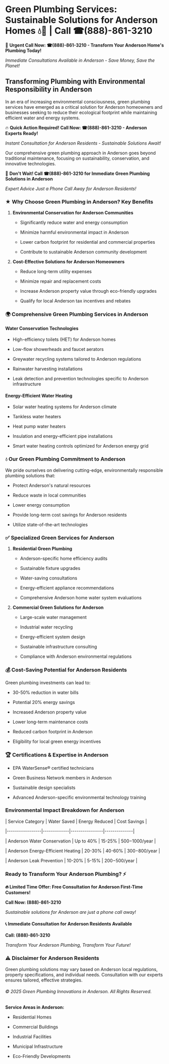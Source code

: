 # Green Plumbing Services: Sustainable Solutions for Anderson Homes 💧🌿 | Call ☎(888)-861-3210

🚨 **Urgent Call Now: ☎(888)-861-3210 - Transform Your Anderson Home's Plumbing Today!**
*Immediate Consultations Available in Anderson - Save Money, Save the Planet!*

## Transforming Plumbing with Environmental Responsibility in Anderson

In an era of increasing environmental consciousness, green plumbing services have emerged as a critical solution for Anderson homeowners and businesses seeking to reduce their ecological footprint while maintaining efficient water and energy systems. 

🔥 **Quick Action Required! Call Now: ☎(888)-861-3210 - Anderson Experts Ready!**
*Instant Consultation for Anderson Residents - Sustainable Solutions Await!*

Our comprehensive green plumbing approach in Anderson goes beyond traditional maintenance, focusing on sustainability, conservation, and innovative technologies.

🚨 **Don't Wait! Call ☎(888)-861-3210 for Immediate Green Plumbing Solutions in Anderson**
*Expert Advice Just a Phone Call Away for Anderson Residents!*

### ★ Why Choose Green Plumbing in Anderson? Key Benefits

1. **Environmental Conservation for Anderson Communities** 
   - Significantly reduce water and energy consumption
   - Minimize harmful environmental impact in Anderson
   - Lower carbon footprint for residential and commercial properties
   - Contribute to sustainable Anderson community development

2. **Cost-Effective Solutions for Anderson Homeowners** 
   - Reduce long-term utility expenses
   - Minimize repair and replacement costs
   - Increase Anderson property value through eco-friendly upgrades
   - Qualify for local Anderson tax incentives and rebates

### 🌍 Comprehensive Green Plumbing Services in Anderson

#### Water Conservation Technologies
- High-efficiency toilets (HET) for Anderson homes
- Low-flow showerheads and faucet aerators
- Greywater recycling systems tailored to Anderson regulations
- Rainwater harvesting installations
- Leak detection and prevention technologies specific to Anderson infrastructure

#### Energy-Efficient Water Heating
- Solar water heating systems for Anderson climate
- Tankless water heaters
- Heat pump water heaters
- Insulation and energy-efficient pipe installations
- Smart water heating controls optimized for Anderson energy grid

### 💧 Our Green Plumbing Commitment to Anderson

We pride ourselves on delivering cutting-edge, environmentally responsible plumbing solutions that:
- Protect Anderson's natural resources
- Reduce waste in local communities
- Lower energy consumption
- Provide long-term cost savings for Anderson residents
- Utilize state-of-the-art technologies

### ✅ Specialized Green Services for Anderson

1. **Residential Green Plumbing**
   - Anderson-specific home efficiency audits
   - Sustainable fixture upgrades
   - Water-saving consultations
   - Energy-efficient appliance recommendations
   - Comprehensive Anderson home water system evaluations

2. **Commercial Green Solutions for Anderson**
   - Large-scale water management
   - Industrial water recycling
   - Energy-efficient system design
   - Sustainable infrastructure consulting
   - Compliance with Anderson environmental regulations

### 💰 Cost-Saving Potential for Anderson Residents

Green plumbing investments can lead to:
- 30-50% reduction in water bills
- Potential 20% energy savings
- Increased Anderson property value
- Lower long-term maintenance costs
- Reduced carbon footprint in Anderson
- Eligibility for local green energy incentives

### 🏆 Certifications & Expertise in Anderson

- EPA WaterSense® certified technicians
- Green Business Network members in Anderson
- Sustainable design specialists
- Advanced Anderson-specific environmental technology training

### Environmental Impact Breakdown for Anderson

| Service Category | Water Saved | Energy Reduced | Cost Savings |
|-----------------|-------------|----------------|--------------|
| Anderson Water Conservation | Up to 40% | 15-25% | $500-$1000/year |
| Anderson Energy-Efficient Heating | 20-30% | 40-60% | $300-$800/year |
| Anderson Leak Prevention | 10-20% | 5-15% | $200-$500/year |

### Ready to Transform Your Anderson Plumbing? ⚡

**🔥 Limited Time Offer: Free Consultation for Anderson First-Time Customers!**

**Call Now: (888)-861-3210**
*Sustainable solutions for Anderson are just a phone call away!*

#### 📞 Immediate Consultation for Anderson Residents Available

**Call: (888)-861-3210**
*Transform Your Anderson Plumbing, Transform Your Future!*

### ⚠️ Disclaimer for Anderson Residents

Green plumbing solutions may vary based on Anderson local regulations, property specifications, and individual needs. Consultation with our experts ensures tailored, effective strategies.

###### © 2025 Green Plumbing Innovations in Anderson. All Rights Reserved.

**Service Areas in Anderson:** 
- Residential Homes
- Commercial Buildings
- Industrial Facilities
- Municipal Infrastructure
- Eco-Friendly Developments